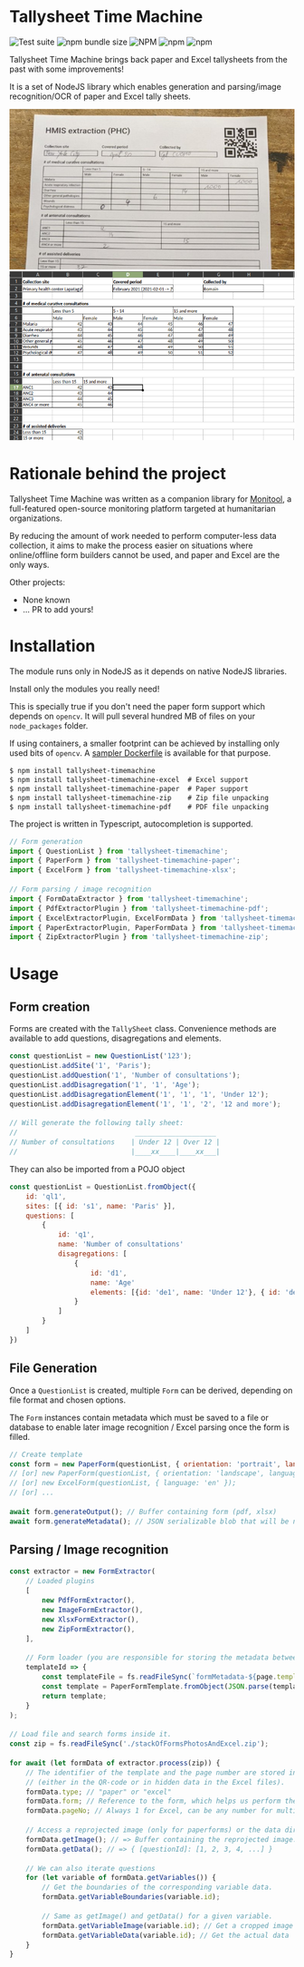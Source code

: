 # Tallysheet Time Machine

![Test suite](https://github.com/romain-gilliotte/tallysheet-timemachine/workflows/Test%20suite/badge.svg)
![npm bundle size](https://img.shields.io/bundlephobia/minzip/tallysheet-timemachine)
![NPM](https://img.shields.io/npm/l/tallysheet-timemachine)
![npm](https://img.shields.io/npm/v/tallysheet-timemachine)
![npm](https://img.shields.io/npm/dt/tallysheet-timemachine)

Tallysheet Time Machine brings back paper and Excel tallysheets from the past with some improvements!

It is a set of NodeJS library which enables generation and parsing/image recognition/OCR of paper and Excel tally sheets.

![Tallysheet photo](./data/readme/paper.jpeg)
![Excel screenshot](./data/readme/excel.png)

# Rationale behind the project

Tallysheet Time Machine was written as a companion library for [Monitool](https://github.com/romain-gilliotte/monitool), a full-featured open-source monitoring platform targeted at humanitarian organizations.

By reducing the amount of work needed to perform computer-less data collection, it aims to make the process easier on situations where online/offline form builders cannot be used, and paper and Excel are the only ways.

Other projects:

-   None known
-   ... PR to add yours!

# Installation

The module runs only in NodeJS as it depends on native NodeJS libraries.

Install only the modules you really need!

This is specially true if you don't need the paper form support which depends on `opencv`. It will pull several hundred MB of files on your `node_packages` folder.

If using containers, a smaller footprint can be achieved by installing only used bits of `opencv`. A [sampler Dockerfile](./data/readme/Dockerfile) is available for that purpose.

```console
$ npm install tallysheet-timemachine
$ npm install tallysheet-timemachine-excel  # Excel support
$ npm install tallysheet-timemachine-paper  # Paper support
$ npm install tallysheet-timemachine-zip    # Zip file unpacking
$ npm install tallysheet-timemachine-pdf    # PDF file unpacking
```

The project is written in Typescript, autocompletion is supported.

```javascript
// Form generation
import { QuestionList } from 'tallysheet-timemachine';
import { PaperForm } from 'tallysheet-timemachine-paper';
import { ExcelForm } from 'tallysheet-timemachine-xlsx';

// Form parsing / image recognition
import { FormDataExtractor } from 'tallysheet-timemachine';
import { PdfExtractorPlugin } from 'tallysheet-timemachine-pdf';
import { ExcelExtractorPlugin, ExcelFormData } from 'tallysheet-timemachine-xlsx';
import { PaperExtractorPlugin, PaperFormData } from 'tallysheet-timemachine-paper';
import { ZipExtractorPlugin } from 'tallysheet-timemachine-zip';
```

# Usage

## Form creation

Forms are created with the `TallySheet` class.
Convenience methods are available to add questions, disagregations and elements.

```javascript
const questionList = new QuestionList('123');
questionList.addSite('1', 'Paris');
questionList.addQuestion('1', 'Number of consultations');
questionList.addDisagregation('1', '1', 'Age');
questionList.addDisagregationElement('1', '1', '1', 'Under 12');
questionList.addDisagregationElement('1', '1', '2', '12 and more');

// Will generate the following tally sheet:
//                             ____________________
// Number of consultations    | Under 12 | Over 12 |
//                            |____xx____|____xx___|
```

They can also be imported from a POJO object

```javascript
const questionList = QuestionList.fromObject({
    id: 'ql1',
    sites: [{ id: 's1', name: 'Paris' }],
    questions: [
        {
            id: 'q1',
            name: 'Number of consultations'
            disagregations: [
                {
                    id: 'd1',
                    name: 'Age'
                    elements: [{id: 'de1', name: 'Under 12'}, { id: 'de2', name: '12 and more'}]
                }
            ]
        }
    ]
})
```

## File Generation

Once a `QuestionList` is created, multiple `Form` can be derived, depending on file format and chosen options.

The `Form` instances contain metadata which must be saved to a file or database to enable later image recognition / Excel parsing once the form is filled.

```javascript
// Create template
const form = new PaperForm(questionList, { orientation: 'portrait', language: 'fr' });
// [or] new PaperForm(questionList, { orientation: 'landscape', language: 'en' });
// [or] new ExcelForm(questionList, { language: 'en' });
// [or] ...

await form.generateOutput(); // Buffer containing form (pdf, xlsx)
await form.generateMetadata(); // JSON serializable blob that will be needed later on
```

## Parsing / Image recognition

```javascript
const extractor = new FormExtractor(
    // Loaded plugins
    [
        new PdfFormExtractor(),
        new ImageFormExtractor(),
        new XlsxFormExtractor(),
        new ZipFormExtractor(),
    ],

    // Form loader (you are responsible for storing the metadata between generation and data extraction)
    templateId => {
        const templateFile = fs.readFileSync(`formMetadata-${page.templateId}.json`);
        const template = PaperFormTemplate.fromObject(JSON.parse(templateFile));
        return template;
    }
);

// Load file and search forms inside it.
const zip = fs.readFileSync('./stackOfFormsPhotosAndExcel.zip');

for await (let formData of extractor.process(zip)) {
    // The identifier of the template and the page number are stored in the form
    // (either in the QR-code or in hidden data in the Excel files).
    formData.type; // "paper" or "excel"
    formData.form; // Reference to the form, which helps us perform the OCR.
    formData.pageNo; // Always 1 for Excel, can be any number for multipage paper forms.

    // Access a reprojected image (only for paperforms) or the data directly (only for excel).
    formData.getImage(); // => Buffer containing the reprojected image.
    formData.getData(); // => { [questionId]: [1, 2, 3, 4, ...] }

    // We can also iterate questions
    for (let variable of formData.getVariables()) {
        // Get the boundaries of the corresponding variable data.
        formData.getVariableBoundaries(variable.id);

        // Same as getImage() and getData() for a given variable.
        formData.getVariableImage(variable.id); // Get a cropped image of the variable data
        formData.getVariableData(variable.id); // Get the actual data
    }
}
```
